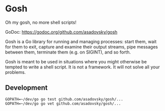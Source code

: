 # Gosh

Oh my gosh, no more shell scripts!

GoDoc: https://godoc.org/github.com/asadovsky/gosh

Gosh is a Go library for running and managing processes: start them, wait for
them to exit, capture and examine their output streams, pipe messages between
them, terminate them (e.g. on SIGINT), and so forth.

Gosh is meant to be used in situations where you might otherwise be tempted to
write a shell script. It is not a framework. It will not solve all your
problems.

## Development

    GOPATH=~/dev/go go test github.com/asadovsky/gosh/...
    GOPATH=~/dev/go go vet github.com/asadovsky/gosh/...
